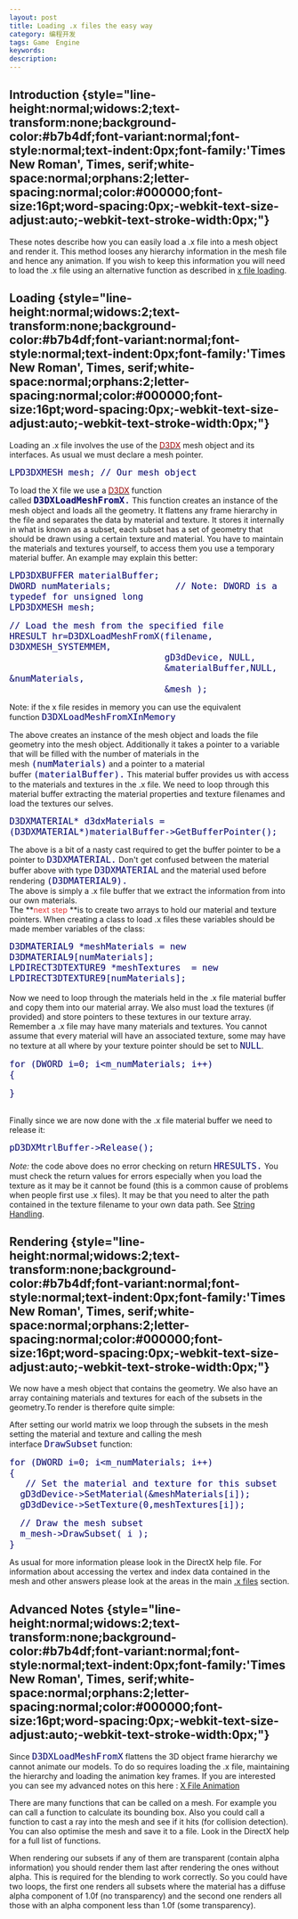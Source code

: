 ```yaml
---
layout: post
title: Loading .x files the easy way
category: 编程开发
tags: Game　Engine
keywords: 
description: 
---
```


<span
style="widows:2;text-transform:none;text-indent:0px;display:inline !important;font:16px 'Times New Roman', Times, serif;white-space:normal;orphans:2;float:none;letter-spacing:normal;color:#000000;word-spacing:0px;-webkit-text-size-adjust:auto;-webkit-text-stroke-width:0px;">
</span>

Introduction {style="line-height:normal;widows:2;text-transform:none;background-color:#b7b4df;font-variant:normal;font-style:normal;text-indent:0px;font-family:'Times New Roman', Times, serif;white-space:normal;orphans:2;letter-spacing:normal;color:#000000;font-size:16pt;word-spacing:0px;-webkit-text-size-adjust:auto;-webkit-text-stroke-width:0px;"}
------------

These notes describe how you can easily load a .x file into a mesh
object and render it. This method looses any hierarchy information in
the mesh file and hence any animation. If you wish to keep this
information you will need to load the .x file using an alternative
function as described in [x file
loading](http://www.toymaker.info/Games/html/load_x_hierarchy.html).

Loading {style="line-height:normal;widows:2;text-transform:none;background-color:#b7b4df;font-variant:normal;font-style:normal;text-indent:0px;font-family:'Times New Roman', Times, serif;white-space:normal;orphans:2;letter-spacing:normal;color:#000000;font-size:16pt;word-spacing:0px;-webkit-text-size-adjust:auto;-webkit-text-stroke-width:0px;"}
-------

Loading an .x file involves the use of the<span
class="Apple-converted-space"> </span>[<span
style="color:#990000;">D3DX</span>](http://www.toymaker.info/Games/html/load_x_simply.html#)<span
class="Apple-converted-space"> </span>mesh object and its interfaces. As
usual we must declare a mesh pointer.

<span class="Code"
style="font-family:Fixedsys, monospace;color:#000066;font-size:12pt;font-weight:normal;">LPD3DXMESH
mesh; // Our mesh object</span>

To load the X file we use a<span
class="Apple-converted-space"> </span>[<span
style="color:#990000;">D3DX</span>](http://www.toymaker.info/Games/html/load_x_simply.html#)<span
class="Apple-converted-space"> </span>function called<span
class="Apple-converted-space"> </span><span class="Code"
style="font-family:Fixedsys, monospace;color:#000066;font-size:12pt;font-weight:normal;">**D3DXLoadMeshFromX**.</span><span
class="Apple-converted-space"> </span>This function creates an instance
of the mesh object and loads all the geometry. It flattens any frame
hierarchy in the file and separates the data by material and texture. It
stores it internally in what is known as a subset, each subset has a set
of geometry that should be drawn using a certain texture and material.
You have to maintain the materials and textures yourself, to access them
you use a temporary material buffer. An example may explain this better:

<span class="Code"
style="font-family:Fixedsys, monospace;color:#000066;font-size:12pt;font-weight:normal;">LPD3DXBUFFER
materialBuffer;\
 DWORD numMaterials;            // Note: DWORD is a typedef for unsigned
long\
 LPD3DXMESH mesh;</span>

<span class="Code"
style="font-family:Fixedsys, monospace;color:#000066;font-size:12pt;font-weight:normal;">//
Load the mesh from the specified file\
 HRESULT hr=D3DXLoadMeshFromX(filename, D3DXMESH\_SYSTEMMEM,<span
class="Apple-converted-space"> </span>\
                              gD3dDevice, NULL,<span
class="Apple-converted-space"> </span>\
                              &materialBuffer,NULL, &numMaterials,<span
class="Apple-converted-space"> </span>\
                              &mesh );</span>

Note: if the x file resides in memory you can use the equivalent
function<span class="Apple-converted-space"> </span><span class="Code"
style="font-family:Fixedsys, monospace;color:#000066;font-size:12pt;font-weight:normal;">D3DXLoadMeshFromXInMemory</span>

The above creates an instance of the mesh object and loads the file
geometry into the mesh object. Additionally it takes a pointer to a
variable that will be filled with the number of materials in the
mesh<span class="Apple-converted-space"> </span><span class="Code"
style="font-family:Fixedsys, monospace;color:#000066;font-size:12pt;font-weight:normal;">(numMaterials)</span><span
class="Apple-converted-space"> </span>and a pointer to a material
buffer<span class="Apple-converted-space"> </span><span class="Code"
style="font-family:Fixedsys, monospace;color:#000066;font-size:12pt;font-weight:normal;">(materialBuffer).</span><span
class="Apple-converted-space"> </span>This material buffer provides us
with access to the materials and textures in the .x file. We need to
loop through this material buffer extracting the material properties and
texture filenames and load the textures our selves.

<span class="Code"
style="font-family:Fixedsys, monospace;color:#000066;font-size:12pt;font-weight:normal;">D3DXMATERIAL\*
d3dxMaterials =
(D3DXMATERIAL\*)materialBuffer-\>GetBufferPointer();</span>

The above is a bit of a nasty cast required to get the buffer pointer to
be a pointer to<span class="Apple-converted-space"> </span><span
class="Code"
style="font-family:Fixedsys, monospace;color:#000066;font-size:12pt;font-weight:normal;">D3DXMATERIAL.</span><span
class="Apple-converted-space"> </span>Don't get confused between the
material buffer above with type<span
class="Apple-converted-space"> </span><span class="Code"
style="font-family:Fixedsys, monospace;color:#000066;font-size:12pt;font-weight:normal;">D3DXMATERIAL</span><span
class="Apple-converted-space"> </span>and the material used before
rendering<span class="Apple-converted-space"> </span><span class="Code"
style="font-family:Fixedsys, monospace;color:#000066;font-size:12pt;font-weight:normal;">(D3DMATERIAL9).\
 </span>The above is simply a .x file buffer that we extract the
information from into our own materials.\
 The **<span style="color:#e53333;">next step </span>**is to create two
arrays to hold our material and texture pointers. When creating a class
to load .x files these variables should be made member variables of the
class:

<span class="Code"
style="font-family:Fixedsys, monospace;color:#000066;font-size:12pt;font-weight:normal;">D3DMATERIAL9 \*meshMaterials
= new D3DMATERIAL9[numMaterials];\
 LPDIRECT3DTEXTURE9 \*meshTextures  = new
LPDIRECT3DTEXTURE9[numMaterials];</span>\
\
 Now we need to loop through the materials held in the .x file material
buffer and copy them into our material array. We also must load the
textures (if provided) and store pointers to these textures in our
texture array. Remember a .x file may have many materials and textures.
You cannot assume that every material will have an associated texture,
some may have no texture at all where by your texture pointer should be
set to<span class="Apple-converted-space"> </span><span class="Code"
style="font-family:Fixedsys, monospace;color:#000066;font-size:12pt;font-weight:normal;">NULL</span>.

<span class="Code"
style="font-family:Fixedsys, monospace;color:#000066;font-size:12pt;font-weight:normal;">for
(DWORD i=0; i\<m\_numMaterials; i++)\
 {</span>

<span class="Code"
style="font-family:Fixedsys, monospace;color:#000066;font-size:12pt;font-weight:normal;">}</span>\
  

Finally since we are now done with the .x file material buffer we need
to release it:

<span class="Code"
style="font-family:Fixedsys, monospace;color:#000066;font-size:12pt;font-weight:normal;">pD3DXMtrlBuffer-\>Release();</span>

*Note:*<span class="Apple-converted-space"> </span>the code above does
no error checking on return<span
class="Apple-converted-space"> </span><span class="Code"
style="font-family:Fixedsys, monospace;color:#000066;font-size:12pt;font-weight:normal;">HRESULTS.</span><span
class="Apple-converted-space"> </span>You must check the return values
for errors especially when you load the texture as it may be it cannot
be found (this is a common cause of problems when people first use .x
files). It may be that you need to alter the path contained in the
texture filename to your own data path. See<span
class="Apple-converted-space"> </span>[String
Handling](http://www.toymaker.info/Games/html/string_handling.html#extractFilename).

Rendering {style="line-height:normal;widows:2;text-transform:none;background-color:#b7b4df;font-variant:normal;font-style:normal;text-indent:0px;font-family:'Times New Roman', Times, serif;white-space:normal;orphans:2;letter-spacing:normal;color:#000000;font-size:16pt;word-spacing:0px;-webkit-text-size-adjust:auto;-webkit-text-stroke-width:0px;"}
---------

We now have a mesh object that contains the geometry. We also have an
array containing materials and textures for each of the subsets in the
geometry.To render is therefore quite simple:

After setting our world matrix we loop through the subsets in the mesh
setting the material and texture and calling the mesh interface<span
class="Apple-converted-space"> </span><span class="Code"
style="font-family:Fixedsys, monospace;color:#000066;font-size:12pt;font-weight:normal;">DrawSubset</span><span
class="Apple-converted-space"> </span>function:

<span class="Code"
style="font-family:Fixedsys, monospace;color:#000066;font-size:12pt;font-weight:normal;">for
(DWORD i=0; i\<m\_numMaterials; i++)\
 {\
    // Set the material and texture for this subset\
   gD3dDevice-\>SetMaterial(&meshMaterials[i]);\
   gD3dDevice-\>SetTexture(0,meshTextures[i]);\
 </span>

<span class="Code"
style="font-family:Fixedsys, monospace;color:#000066;font-size:12pt;font-weight:normal;"> 
// Draw the mesh subset\
   m\_mesh-\>DrawSubset( i );\
 }</span>

As usual for more information please look in the DirectX help file. For
information about accessing the vertex and index data contained in the
mesh and other answers please look at the areas in the main<span
class="Apple-converted-space"> </span>[.x
files](http://www.toymaker.info/Games/html/3d_models.html)<span
class="Apple-converted-space"> </span>section.

Advanced Notes {style="line-height:normal;widows:2;text-transform:none;background-color:#b7b4df;font-variant:normal;font-style:normal;text-indent:0px;font-family:'Times New Roman', Times, serif;white-space:normal;orphans:2;letter-spacing:normal;color:#000000;font-size:16pt;word-spacing:0px;-webkit-text-size-adjust:auto;-webkit-text-stroke-width:0px;"}
--------------

Since<span class="Apple-converted-space"> </span><span class="Code"
style="font-family:Fixedsys, monospace;color:#000066;font-size:12pt;font-weight:normal;">D3DXLoadMeshFromX</span><span
class="Apple-converted-space"> </span>flattens the 3D object frame
hierarchy we cannot animate our models. To do so requires loading the .x
file, maintaining the hierarchy and loading the animation key frames. If
you are interested you can see my advanced notes on this here :<span
class="Apple-converted-space"> </span>[X File
Animation](http://www.toymaker.info/Games/html/load_x_hierarchy.html)

There are many functions that can be called on a mesh. For example you
can call a function to calculate its bounding box. Also you could call a
function to cast a ray into the mesh and see if it hits (for collision
detection). You can also optimise the mesh and save it to a file. Look
in the DirectX help for a full list of functions.

When rendering our subsets if any of them are transparent (contain alpha
information) you should render them last after rendering the ones
without alpha. This is required for the blending to work correctly. So
you could have two loops, the first one renders all subsets where the
material has a diffuse alpha component of 1.0f (no transparency) and the
second one renders all those with an alpha component less than 1.0f
(some transparency).







